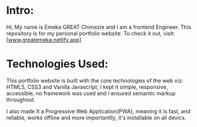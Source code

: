 # Intro:
Hi, My name is Emeka GREAT Chimezie and I am a frontend Engineer. This repository is for my personal portfolio website. To check it out, visit: [www.greatemeka.netlify.app]

# Technologies Used:
This portfolio website is built with the core technologies of the web viz: HTML5, CSS3 and Vanilla Javascript, I kept it simple, responsive, accessible, no framework was used and I ensured semantic markup throughout.

I also made It a Progressive Web Application(PWA), meaning it is fast, and reliable, works offline and more importantlly, it's installable on all devics.
